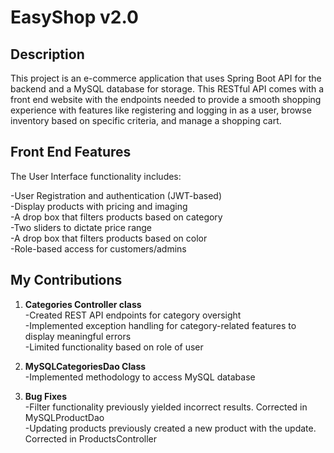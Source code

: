 # EasyShop v2.0

## Description

This project is an e-commerce application that uses Spring Boot API for the backend and a MySQL database for storage. This RESTful API comes with a front end website with the endpoints needed
to provide a smooth shopping experience with features like registering and logging in as a user, browse inventory based on specific criteria, and manage a shopping cart.

## Front End Features

The User Interface functionality includes:

-User Registration and authentication (JWT-based)  
-Display products with pricing and imaging  
-A drop box that filters products based on category   
-Two sliders to dictate price range  
-A drop box that filters products based on color  
-Role-based access for customers/admins

## My Contributions

1. **Categories Controller class**  
   -Created REST API endpoints for category oversight  
   -Implemented exception handling for category-related features to display meaningful errors  
   -Limited functionality based on role of user
   
2. **MySQLCategoriesDao Class**  
   -Implemented methodology to access MySQL database
   
3. **Bug Fixes**  
   -Filter functionality previously yielded incorrect results. Corrected in MySQLProductDao  
   -Updating products previously created a new product with the update. Corrected in ProductsController


